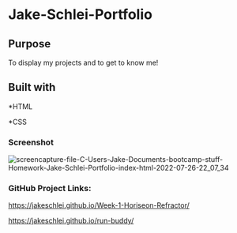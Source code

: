 # Jake-Schlei-Portfolio

## Purpose
To display my projects and to get to know me!

## Built with
*HTML

*CSS

### Screenshot
![screencapture-file-C-Users-Jake-Documents-bootcamp-stuff-Homework-Jake-Schlei-Portfolio-index-html-2022-07-26-22_07_34](https://user-images.githubusercontent.com/108429837/181165946-43480174-971a-412b-b21c-cc9b3c81d07e.png)

### GitHub Project Links:
https://jakeschlei.github.io/Week-1-Horiseon-Refractor/

https://jakeschlei.github.io/run-buddy/
